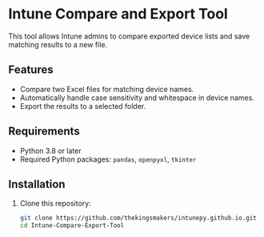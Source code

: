 # Intune Compare and Export Tool

This tool allows Intune admins to compare exported device lists and save matching results to a new file.

## Features
- Compare two Excel files for matching device names.
- Automatically handle case sensitivity and whitespace in device names.
- Export the results to a selected folder.

## Requirements
- Python 3.8 or later
- Required Python packages: `pandas`, `openpyxl`, `tkinter`

## Installation

1. Clone this repository:
   ```bash
   git clone https://github.com/thekingsmakers/intunepy.github.io.git
   cd Intune-Compare-Export-Tool
